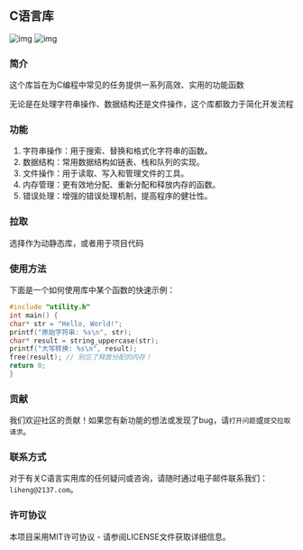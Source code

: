 ## C语言库 
![img](https://img.shields.io/badge/License-MIT-yellow.svg) ![img](https://img.shields.io/badge/develop%20by-c-red)
### 简介 
这个库旨在为C编程中常见的任务提供一系列高效、实用的功能函数

无论是在处理字符串操作、数据结构还是文件操作，这个库都致力于简化开发流程 
### 功能 
1. 字符串操作：用于搜索、替换和格式化字符串的函数。 
2. 数据结构：常用数据结构如链表、栈和队列的实现。 
3. 文件操作：用于读取、写入和管理文件的工具。 
4. 内存管理：更有效地分配、重新分配和释放内存的函数。 
5. 错误处理：增强的错误处理机制，提高程序的健壮性。 
### 拉取 
选择作为动静态库，或者用于项目代码 
### 使用方法 
下面是一个如何使用库中某个函数的快速示例： 
```c 
#include "utility.h" 
int main() { 
char* str = "Hello, World!"; 
printf("原始字符串: %s\n", str); 
char* result = string_uppercase(str); 
printf("大写转换: %s\n", result); 
free(result); // 别忘了释放分配的内存！ 
return 0; 
} 
``` 
### 贡献 
我们欢迎社区的贡献！如果您有新功能的想法或发现了bug，请`打开问题`或`提交拉取请求`。 
### 联系方式 
对于有关C语言实用库的任何疑问或咨询，请随时通过电子邮件联系我们：`liheng@2137.com`。 
### 许可协议 
本项目采用MIT许可协议 - 请参阅LICENSE文件获取详细信息。
